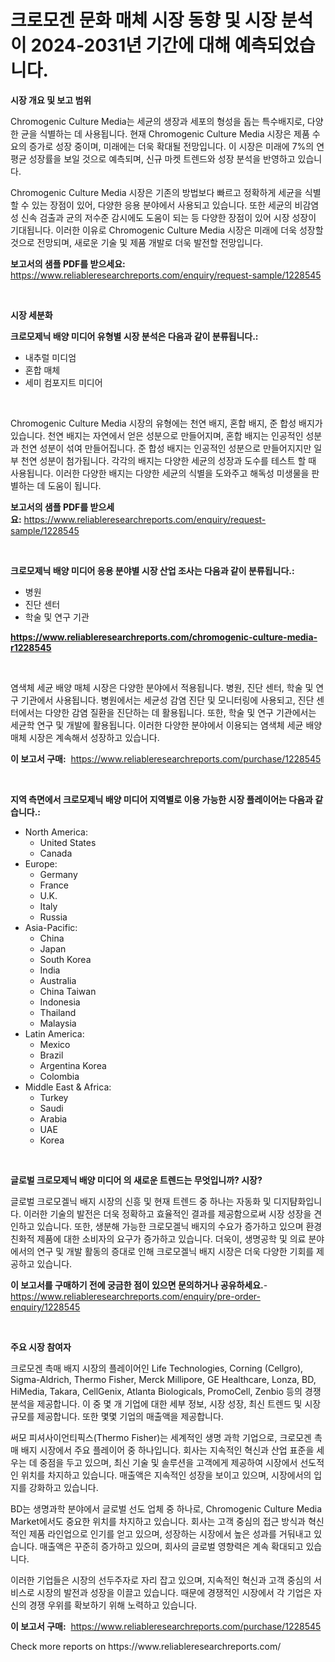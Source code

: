 <p><h1>크로모겐 문화 매체 시장 동향 및 시장 분석이 2024-2031년 기간에 대해 예측되었습니다.</h1></p><p><strong>시장 개요 및 보고 범위</strong></p>
<p><p>Chromogenic Culture Media는 세균의 생장과 세포의 형성을 돕는 특수배지로, 다양한 균을 식별하는 데 사용됩니다. 현재 Chromogenic Culture Media 시장은 제품 수요의 증가로 성장 중이며, 미래에는 더욱 확대될 전망입니다. 이 시장은 미래에 7%의 연평균 성장률을 보일 것으로 예측되며, 신규 마켓 트렌드와 성장 분석을 반영하고 있습니다. </p><p>Chromogenic Culture Media 시장은 기존의 방법보다 빠르고 정확하게 세균을 식별할 수 있는 장점이 있어, 다양한 응용 분야에서 사용되고 있습니다. 또한 세균의 비감염성 신속 검출과 균의 저수준 감시에도 도움이 되는 등 다양한 장점이 있어 시장 성장이 기대됩니다. 이러한 이유로 Chromogenic Culture Media 시장은 미래에 더욱 성장할 것으로 전망되며, 새로운 기술 및 제품 개발로 더욱 발전할 전망입니다.</p></p>
<p><strong>보고서의 샘플 PDF를 받으세요:</strong> <a href="https://www.reliableresearchreports.com/enquiry/request-sample/1228545">https://www.reliableresearchreports.com/enquiry/request-sample/1228545</a></p>
<p>&nbsp;</p>
<p><strong>시장 세분화</strong></p>
<p><strong>크로모제닉 배양 미디어 유형별 시장 분석은 다음과 같이 분류됩니다.:</strong></p>
<p><ul><li>내추럴 미디엄</li><li>혼합 매체</li><li>세미 컴포지트 미디어</li></ul></p>
<p>&nbsp;</p>
<p><p>Chromogenic Culture Media 시장의 유형에는 천연 배지, 혼합 배지, 준 합성 배지가 있습니다. 천연 배지는 자연에서 얻은 성분으로 만들어지며, 혼합 배지는 인공적인 성분과 천연 성분이 섞여 만들어집니다. 준 합성 배지는 인공적인 성분으로 만들어지지만 일부 천연 성분이 첨가됩니다. 각각의 배지는 다양한 세균의 성장과 도수를 테스트 할 때 사용됩니다. 이러한 다양한 배지는 다양한 세균의 식별을 도와주고 해독성 미생물을 판별하는 데 도움이 됩니다.</p></p>
<p><strong>보고서의 샘플 PDF를 받으세요:</strong>&nbsp;<a href="https://www.reliableresearchreports.com/enquiry/request-sample/1228545">https://www.reliableresearchreports.com/enquiry/request-sample/1228545</a></p>
<p>&nbsp;</p>
<p><strong> 크로모제닉 배양 미디어 응용 분야별 시장 산업 조사는 다음과 같이 분류됩니다.:</strong></p>
<p><ul><li>병원</li><li>진단 센터</li><li>학술 및 연구 기관</li></ul></p>
<p><strong><a href="https://www.reliableresearchreports.com/chromogenic-culture-media-r1228545">https://www.reliableresearchreports.com/chromogenic-culture-media-r1228545</a></strong></p>
<p>&nbsp;</p>
<p><p>염색체 세균 배양 매체 시장은 다양한 분야에서 적용됩니다. 병원, 진단 센터, 학술 및 연구 기관에서 사용됩니다. 병원에서는 세균성 감염 진단 및 모니터링에 사용되고, 진단 센터에서는 다양한 감염 질환을 진단하는 데 활용됩니다. 또한, 학술 및 연구 기관에서는 세균학 연구 및 개발에 활용됩니다. 이러한 다양한 분야에서 이용되는 염색체 세균 배양 매체 시장은 계속해서 성장하고 있습니다.</p></p>
<p><strong>이 보고서 구매:</strong>&nbsp; <a href="https://www.reliableresearchreports.com/purchase/1228545">https://www.reliableresearchreports.com/purchase/1228545</a></p>
<p>&nbsp;</p>
<p><strong>지역 측면에서 크로모제닉 배양 미디어 지역별로 이용 가능한 시장 플레이어는 다음과 같습니다.:</strong></p>
<p><ul>
    <li>
        North America:
        <ul>
            <li>United States</li>
            <li>Canada</li>
        </ul>
    </li>
    <li>
        Europe:
        <ul>
            <li>Germany</li>
            <li>France</li>
            <li>U.K.</li>
            <li>Italy</li>
            <li>Russia</li>
        </ul>
    </li>
    <li>
        Asia-Pacific:
        <ul>
            <li>China</li>
            <li>Japan</li>
            <li>South Korea</li>
            <li>India</li>
            <li>Australia</li>
            <li>China Taiwan</li>
            <li>Indonesia</li>
            <li>Thailand</li>
            <li>Malaysia</li>
        </ul>
    </li>
    <li>
        Latin America:
        <ul>
            <li>Mexico</li>
            <li>Brazil</li>
            <li>Argentina Korea</li>
            <li>Colombia</li>
        </ul>
    </li>
    <li>
        Middle East & Africa:
        <ul>
            <li>Turkey</li>
            <li>Saudi</li>
            <li>Arabia</li>
            <li>UAE</li>
            <li>Korea</li>
        </ul>
    </li>
    </ul></p>
<p>&nbsp;</p>
<p><strong>글로벌 크로모제닉 배양 미디어 의 새로운 트렌드는 무엇입니까? 시장?</strong></p>
<p><p>글로벌 크로모겔닉 배지 시장의 신흥 및 현재 트렌드 중 하나는 자동화 및 디지턈화입니다. 이러한 기술의 발전은 더욱 정확하고 효율적인 결과를 제공함으로써 시장 성장을 견인하고 있습니다. 또한, 생분해 가능한 크로모겔닉 배지의 수요가 증가하고 있으며 환경 친화적 제품에 대한 소비자의 요구가 증가하고 있습니다. 더욱이, 생명공학 및 의료 분야에서의 연구 및 개발 활동의 증대로 인해 크로모겔닉 배지 시장은 더욱 다양한 기회를 제공하고 있습니다.</p></p>
<p><strong>이 보고서를 구매하기 전에 궁금한 점이 있으면 문의하거나 공유하세요.</strong>- <a href="https://www.reliableresearchreports.com/enquiry/pre-order-enquiry/1228545">https://www.reliableresearchreports.com/enquiry/pre-order-enquiry/1228545</a></p>
<p>&nbsp;</p>
<p><strong>주요 시장 참여자</strong></p>
<p><p>크로모겐 촉매 배지 시장의 플레이어인 Life Technologies, Corning (Cellgro), Sigma-Aldrich, Thermo Fisher, Merck Millipore, GE Healthcare, Lonza, BD, HiMedia, Takara, CellGenix, Atlanta Biologicals, PromoCell, Zenbio 등의 경쟁 분석을 제공합니다. 이 중 몇 개 기업에 대한 세부 정보, 시장 성장, 최신 트렌드 및 시장 규모를 제공합니다. 또한 몇몇 기업의 매출액을 제공합니다.</p><p>써모 피셔사이언티픽스(Thermo Fisher)는 세계적인 생명 과학 기업으로, 크로모겐 촉매 배지 시장에서 주요 플레이어 중 하나입니다. 회사는 지속적인 혁신과 산업 표준을 세우는 데 중점을 두고 있으며, 최신 기술 및 솔루션을 고객에게 제공하여 시장에서 선도적인 위치를 차지하고 있습니다. 매출액은 지속적인 성장을 보이고 있으며, 시장에서의 입지를 강화하고 있습니다.</p><p>BD는 생명과학 분야에서 글로벌 선도 업체 중 하나로, Chromogenic Culture Media Market에서도 중요한 위치를 차지하고 있습니다. 회사는 고객 중심의 접근 방식과 혁신적인 제품 라인업으로 인기를 얻고 있으며, 성장하는 시장에서 높은 성과를 거둬내고 있습니다. 매출액은 꾸준히 증가하고 있으며, 회사의 글로벌 영향력은 계속 확대되고 있습니다.</p><p>이러한 기업들은 시장의 선두주자로 자리 잡고 있으며, 지속적인 혁신과 고객 중심의 서비스로 시장의 발전과 성장을 이끌고 있습니다. 때문에 경쟁적인 시장에서 각 기업은 자신의 경쟁 우위를 확보하기 위해 노력하고 있습니다.</p></p>
<p><strong>이 보고서 구매:</strong>&nbsp;&nbsp;<a href="https://www.reliableresearchreports.com/purchase/1228545">https://www.reliableresearchreports.com/purchase/1228545</a></p>
<p>Check more reports on https://www.reliableresearchreports.com/</p>